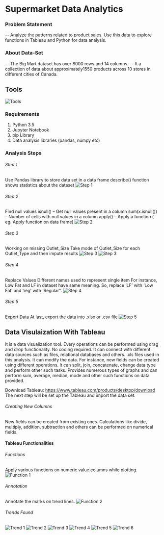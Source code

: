 # Supermarket Data Analytics

### Problem Statement
-- Analyze the patterns related to product sales.
Use this data to explore functions in Tableau and Python for data analysis.

### About Data-Set
-- The Big Mart dataset has over 8000 rows and 14 columns.
-- It a collection of data about approximately1550 products across 10 stores in different cities of Canada.

## Tools
![Tools](Images/Image1.2.png)

### Requirements
1. Python 3.5
2. Jupyter Notebook
3. pip Library
4. Data analysis libraries (pandas, numpy etc)

### Analysis Steps
###### Step 1
Use Pandas library to store data set in a data frame
describe() function shows statistics about the dataset
![Step 1](Images/Image1.3.png)

###### Step 2
Find null values
isnull() – Get null values present in a column
sum(x.isnull()) – Number of cells with null values in a column
apply() – Apply a function ( eg. Apply function on data frame)
![Step 2](Images/Image1.4.png)

###### Step 3
Working on missing Outlet_Size
Take mode of Outlet_Size for each Outlet_Type and then impute results
![Step 3](Images/Image1.5.png)
![Step 3](Images/Image1.6.png)

###### Step 4
Replace Values
Different names used to represent single item
For instance, Low Fat and LF in dataset have same meaning. So, replace ‘LF’ with ‘Low Fat’ and ‘reg’ with ‘Regular’’.
![Step 4](Images/Image1.7.png)

###### Step 5
Export Data
At last, export the data into .xlsx or .csv file
![Step 5](Images/Image1.8.png)


## Data Visulaization With Tableau
It is a data visualization tool.
Every operations can be performed using drag and drop functionality. No coding required.
It can connect with different data sources such as files, relational databases and others. .xls files used in this analysis.
It can modify the data. For instance, new fields can be created using different operations.
 It can split, join, concatenate, change data type and perform other such tasks.
Provides numerous types of graphs and can perform sum, average, median, mode and other such functions on data provided.


Download Tableau: https://www.tableau.com/products/desktop/download
The next step will be set up the Tableau and import the data set:


###### Creating New Columns
New fields can be created from existing ones. Calculations like divide, multiply, addition, subtraction and others can be performed on numerical fields.

#### Tableau Functionalities

###### Functions
Apply various functions on numeric value columns while plotting.
![Function 1](Images/Image1.9.png)

###### Annotation
Annotate the marks on trend lines.
![Function 2](Images/Image1.10.png)

###### Trends Found
![Trend 1](Images/Image1.11.png)
![Trend 2](Images/Image1.12.png)
![Trend 3](Images/Image1.13.png)
![Trend 4](Images/Image1.14.png)
![Trend 5](Images/Image1.15.png)
![Trend 6](Images/Image1.16.png)





